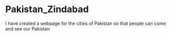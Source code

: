 # Pakistan_Zindabad
I have created a webpage for the cities of Pakistan so that people can come and see our Pakistan
